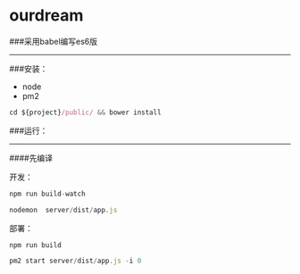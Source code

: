 # ourdream

###采用babel编写es6版
***

###安装：
* node
* pm2

```js
cd ${project}/public/ && bower install
```

###运行：

****

####先编译

开发：

```js
npm run build-watch
```

```js
nodemon  server/dist/app.js
```

部署：

```js
npm run build
```

```js
pm2 start server/dist/app.js -i 0
```